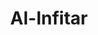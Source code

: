 ---
title: "Al-Infitar"
arabic: "الانفطار"
no: 82
arabic_no: ٨٢
ayah: 19
prev: at-takwir
next: al-mutaffifin
---